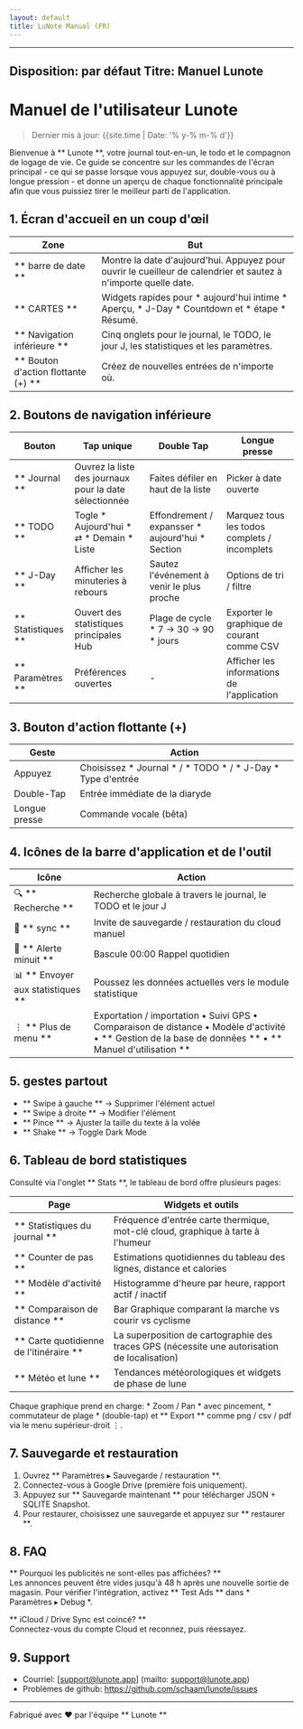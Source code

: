 ```yaml
---
layout: default
title: LuNote Manual (FR)
---
```


---
Disposition: par défaut
Titre: Manuel Lunote
---

# Manuel de l'utilisateur Lunote

> Dernier mis à jour: {{site.time | Date: '% y-% m-% d'}}

Bienvenue à ** Lunote **, votre journal tout-en-un, le todo et le compagnon de logage de vie. Ce guide se concentre sur les commandes de l'écran principal - ce qui se passe lorsque vous appuyez sur, double-vous ou à longue pression - et donne un aperçu de chaque fonctionnalité principale afin que vous puissiez tirer le meilleur parti de l'application.

## 1. Écran d'accueil en un coup d'œil

| Zone | But |
| ------ | --------- |
| ** barre de date ** | Montre la date d'aujourd'hui. Appuyez pour ouvrir le cueilleur de calendrier et sautez à n'importe quelle date. |
| ** CARTES ** | Widgets rapides pour * aujourd'hui intime * Aperçu, * J-Day * Countdown et * étape * Résumé. |
| ** Navigation inférieure ** | Cinq onglets pour le journal, le TODO, le jour J, les statistiques et les paramètres. |
| ** Bouton d'action flottante (+) ** | Créez de nouvelles entrées de n'importe où. |

## 2. Boutons de navigation inférieure

| Bouton | Tap unique | Double Tap | Longue presse |
| -------- | ----------- | ----------- | ------------ |
| ** Journal ** | Ouvrez la liste des journaux pour la date sélectionnée | Faites défiler en haut de la liste | Picker à date ouverte |
| ** TODO ** | Togle * Aujourd'hui * ⇄ * Demain * Liste | Effondrement / expansser * aujourd'hui * Section | Marquez tous les todos complets / incomplets |
| ** J-Day ** | Afficher les minuteries à rebours | Sautez l'événement à venir le plus proche | Options de tri / filtre |
| ** Statistiques ** | Ouvert des statistiques principales Hub | Plage de cycle * 7 → 30 → 90 * jours | Exporter le graphique de courant comme CSV |
| ** Paramètres ** | Préférences ouvertes | - | Afficher les informations de l'application |

## 3. Bouton d'action flottante (+)

| Geste | Action |
| --------- | -------- |
| Appuyez | Choisissez * Journal * / * TODO * / * J-Day * Type d'entrée |
| Double-Tap | Entrée immédiate de la diaryde |
| Longue presse | Commande vocale (bêta) |

## 4. Icônes de la barre d'application et de l'outil

| Icône | Action |
| ------ | -------- |
| 🔍 ** Recherche ** | Recherche globale à travers le journal, le TODO et le jour J |
| 🔄 ** sync ** | Invite de sauvegarde / restauration du cloud manuel |
| 🔔 ** Alerte minuit ** | Bascule 00:00 Rappel quotidien |
| 📊 ** Envoyer aux statistiques ** | Poussez les données actuelles vers le module statistique |
| ⋮ ** Plus de menu ** | Exportation / importation • Suivi GPS • Comparaison de distance • Modèle d'activité • ** Gestion de la base de données ** • ** Manuel d'utilisation ** |

## 5. gestes partout

- ** Swipe à gauche ** → Supprimer l'élément actuel
- ** Swipe à droite ** → Modifier l'élément
- ** Pince ** → Ajuster la taille du texte à la volée
- ** Shake ** → Toggle Dark Mode

## 6. Tableau de bord statistiques

Consulté via l'onglet ** Stats **, le tableau de bord offre plusieurs pages:

| Page | Widgets et outils |
| ------ | ----------------- |
| ** Statistiques du journal ** | Fréquence d'entrée carte thermique, mot-clé cloud, graphique à tarte à l'humeur |
| ** Counter de pas ** | Estimations quotidiennes du tableau des lignes, distance et calories |
| ** Modèle d'activité ** | Histogramme d'heure par heure, rapport actif / inactif |
| ** Comparaison de distance ** | Bar Graphique comparant la marche vs courir vs cyclisme |
| ** Carte quotidienne de l'itinéraire ** | La superposition de cartographie des traces GPS (nécessite une autorisation de localisation) |
| ** Météo et lune ** | Tendances météorologiques et widgets de phase de lune |

Chaque graphique prend en charge: * Zoom / Pan * avec pincement, * commutateur de plage * (double-tap) et ** Export ** comme png / csv / pdf via le menu supérieur-droit ⋮.

## 7. Sauvegarde et restauration

1. Ouvrez ** Paramètres ▸ Sauvegarde / restauration **.
2. Connectez-vous à Google Drive (première fois uniquement).
3. Appuyez sur ** Sauvegarde maintenant ** pour télécharger JSON + SQLITE Snapshot.
4. Pour restaurer, choisissez une sauvegarde et appuyez sur ** restaurer **.

## 8. FAQ

** Pourquoi les publicités ne sont-elles pas affichées? **  
Les annonces peuvent être vides jusqu'à 48 h après une nouvelle sortie de magasin. Pour vérifier l'intégration, activez ** Test Ads ** dans * Paramètres ▸ Debug *.

** iCloud / Drive Sync est coincé? **  
Connectez-vous du compte Cloud et reconnez, puis réessayez.

## 9. Support

- Courriel: [support@lunote.app] (mailto: support@lunote.app)
- Problèmes de github: <https://github.com/schaam/lunote/issues>

---
Fabriqué avec ❤️ par l'équipe ** Lunote **